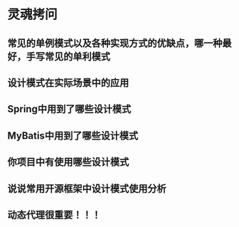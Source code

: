 # 灵魂拷问

## 常见的单例模式以及各种实现方式的优缺点，哪一种最好，手写常见的单利模式

## 设计模式在实际场景中的应用

## Spring中用到了哪些设计模式

## MyBatis中用到了哪些设计模式

## 你项目中有使用哪些设计模式

## 说说常用开源框架中设计模式使用分析

## 动态代理很重要！！！
